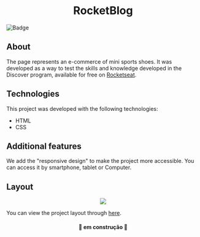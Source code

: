 <h1 align="center"> RocketBlog </h1>

![Badge](https://img.shields.io/badge/Blog-Rocketseat-%237159c1?style=for-the-badge&logo=ghost)

## About

The page represents an e-commerce of mini sports shoes. It was developed as a way to test the skills and knowledge developed in the Discover program, available for free on [Rocketseat](https://www.rocketseat.com.br/).

## Technologies

This project was developed with the following technologies:

- HTML
- CSS

## Additional features 

We add the "responsive design" to make the project more accessible. You can access it by smartphone, tablet or
Computer.

## Layout

<p align="center">
  <img src= "/">
<p>

You can view the project layout through [here](<https://www.figma.com/file/z8l4BUpsJbUHH7B5SjySPD/DD-%2F-RocketShoes-(Copy)?node-id=0%3A1>).

<h4 align="center"> 
	🚧  em construção  🚧
</h4>
